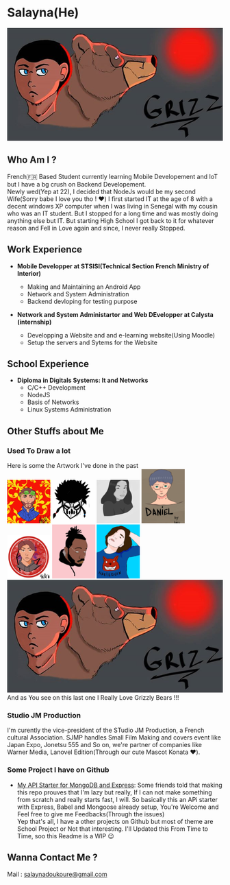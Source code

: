 # Salayna(He)
<img src="https://github.com/Salayna/Salayna/blob/master/images/grizz.jpg" alt="Grizz"/>

## Who Am I ?

French🇫🇷 Based Student currently learning Mobile Developement and IoT but I have a bg crush on Backend Developement.  
Newly wed(Yep at 22), I decided that NodeJs would be my second Wife(Sorry babe I love you tho ! ❤️)
I first started IT at the age of 8 with a decent windows XP computer when I was living in Senegal with my cousin who was an IT student. But I stopped for a long time and was mostly doing anything else but IT. But starting High School I got back to it for whatever reason and Fell in Love again and since, I never really Stopped.

## Work Experience

* **Mobile Developper at STSISI(Technical Section French Ministry of Interior)**  
  * Making and Maintaining an Android App
  * Network and System Administration
  * Backend devloping for testing purpose

* **Network and System Administartor and Web DEvelopper at Calysta (internship)**
  * Developping a Website and and e-learning website(Using Moodle)
  * Setup the servers and Sytems for the Website
  
## School Experience

 * **Diploma in Digitals Systems: It and Networks**
   * C/C++ Development 
   * NodeJS
   * Basis of Networks
   * Linux Systems Administration
   
 ## Other Stuffs about Me
  ### Used To Draw a lot
  Here is some the Artwork I've done in the past  
  <img src="https://github.com/Salayna/Salayna/blob/master/images/Julien.jpg" width="20%" alt="Julien"/>
  <img src="https://github.com/Salayna/Salayna/blob/master/images/B1.jpg" width="20%" alt="Balanced"/>
  <img src="https://github.com/Salayna/Salayna/blob/master/images/Aimene.jpg" width="20%" alt="Aimene"/>
  <img src="https://github.com/Salayna/Salayna/blob/master/images/Dan.jpg" width="20%" alt="Daniel"/>
  <img src="https://github.com/Salayna/Salayna/blob/master/images/Henri.jpg" width="20%" alt="Henri"/>
  <img src="https://github.com/Salayna/Salayna/blob/master/images/NKLUSSIO.jpg" width="20%" alt="NK"/>
  <img src="https://github.com/Salayna/Salayna/blob/master/images/Sara.jpg" width="20%" alt="Sara"/>  
  <img src="https://github.com/Salayna/Salayna/blob/master/images/grizz.jpg" alt="Grizz"/>  
  And as You see on this last one I Really Love Grizzly Bears !!!

 ### Studio JM Production
  I'm curently the vice-president of the STudio JM Production, a French cultural Association. SJMP handles Small Film Making and covers event like Japan Expo, Jonetsu 555 and So on, we're partner of companies like Warner Media, Lanovel Edition(Through our cute Mascot Konata ❤️).
  
 ### Some Project I have on Github
 
 * [My API Starter for MongoDB and Express](https://github.com/Salayna/NodeJs-MongoDB-API-Starter): Some friends told that making this repo prouves that I'm lazy but really, If I can not make something from scratch and really starts fast, I will. So basically this an APi starter with Express, Babel and Mongoose already setup, You're Welcome and Feel free to give me Feedbacks(Through the issues)  
 Yep that's all, I have a other projects on Github but most of theme are School Project or Not that interesting. I'll Updated this From Time to Time, soo this Readme is a WIP 😉
  
 ## Wanna Contact Me ?
 
 Mail : salaynadoukoure@gmail.com
<!--
**Salayna/Salayna** is a ✨ _special_ ✨ repository because its `README.md` (this file) appears on your GitHub profile.

Here are some ideas to get you started:

- 🔭 I’m currently working on ...
- 🌱 I’m currently learning ...
- 👯 I’m looking to collaborate on ...
- 🤔 I’m looking for help with ...
- 💬 Ask me about ...
- 📫 How to reach me: ...
- 😄 Pronouns: ...
- ⚡ Fun fact: ...
-->

